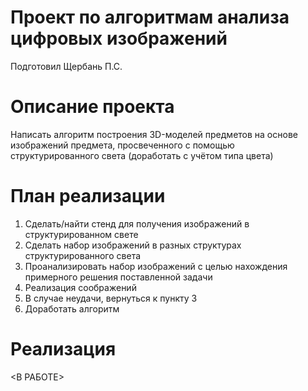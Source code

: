 # Проект по алгоритмам анализа цифровых изображений

Подготовил Щербань П.С.

# Описание проекта

Написать алгоритм построения 3D-моделей предметов на основе изображений предмета, просвеченного с помощью структурированного света (доработать с учётом типа цвета)


# План реализации

1. Сделать/найти стенд для получения изображений в структурированном свете
2. Сделать набор изображений в разных структурах структурированного света
3. Проанализировать набор изображений с целью нахождения примерного решения поставленной задачи
4. Реализация соображений
5. В случае неудачи, вернуться к пункту 3
6. Доработать алгоритм

# Реализация
<В РАБОТЕ>